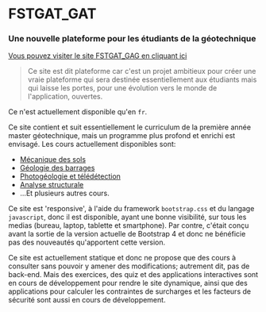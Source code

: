 # FSTGAT_GAT
### Une nouvelle plateforme pour les étudiants de la géotechnique

<a href="https://geotechdev.github.io/fstgat_gag/" target="_blank">Vous pouvez visiter le site FSTGAT_GAG en cliquant ici</a>

> Ce site est dit plateforme car c'est un projet ambitieux pour créer une vraie plateforme qui sera destinée essentiellement aux étudiants mais qui laisse les portes, pour une évolution vers le monde de l'application, ouvertes.

Ce n'est actuellement disponible qu'en ``fr``.

Ce site contient et suit essentiellement le curriculum de la première année master géotechnique, mais un programme plus profond et enrichi est envisagé. Les cours actuellement disponibles sont:

* <a href="docs/cours/rns.mds.html">Mécanique des sols</a>
* <a href="docs/cours/rns.barrage.html">Géologie des barrages</a>
* <a href="docs/cours/rns.photogeo.html">Photogéologie et télédétection</a>
* <a href="docs/cours/rns.tecto.html">Analyse structurale</a>
* ...Et plusieurs autres cours.

Ce site est 'responsive', à l'aide du framework ``bootstrap.css`` et du langage ``javascript``, donc il est disponible, ayant une bonne visibilité, sur tous les medias (bureau, laptop, tablette et smartphone). Par contre, c'était conçu avant la sortie de la version actuelle de Bootstrap 4 et donc ne bénéficie pas des nouveautés qu'apportent cette version.

Ce site est actuellement statique et donc ne propose que des cours à consulter sans pouvoir y amener des modifications; autrement dit, pas de back-end. Mais des exercices, des quiz et des applications interactives sont en cours de développement pour rendre le site dynamique, ainsi que des applications pour calculer les contraintes de surcharges et les facteurs de sécurité sont aussi en cours de développement.
